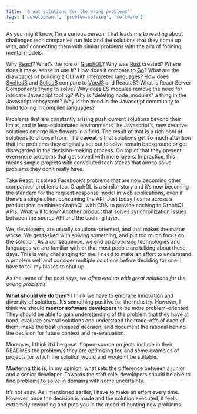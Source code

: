 ```yaml
---
title: 'Great solutions for the wrong problems'
tags: ['development', 'problem-solving', 'software']
---
```


As you might know,
I’m a curious person.
That leads me to reading about challenges tech companies run into and the solutions that they come up with,
and connecting them with similar problems with the aim of forming mental models.

Why [React](https://reactjs.org/)? What’s the role of [GraphQL](https://graphql.org/)? Why was [Rust](https://www.rust-lang.org/) created? Where does it make sense to use it? How does it compare to [Go](https://golang.org/)? What are the drawbacks of building a CLI with interpreted languages? How does [SvelteJS](https://svelte.dev/) and [SolidJS](https://www.solidjs.com/) compare to [VueJS](https://vuejs.org/) and ReactJS? What is React Server Components trying to solve? Why does ES modules remove the need for intricate Javascript tooling? Why is "deleting node_modules" a thing in the Javascript ecosystem? Why is the trend in the Javascript community to build tooling in compiled languages?

Problems that are constantly arising push current solutions beyond their limits, and in less-opinionated environments like Javascript’s, new creative solutions emerge like flowers in a field.
The result of that is a rich pool of solutions to choose from.
The **caveat** is that solutions get so much attention that the problems they originally set out to solve remain background or get disregarded in the decision-making process. On top of that they present even more problems that get solved with more layers.
In practice, this means simple projects with convoluted tech stacks that aim to solve problems they don’t really have.

Take React. It solved Facebook’s problems that are now becoming other companies’ problems too. GraphQL is a similar story and it’s now becoming the standard for the request-response model in web applications, even if there’s a single client consuming the API. Just today I came across a product that combines GraphQL with CDN to provide caching to GraphQL APIs. What will follow? Another product that solves synchronization issues between the source API and the caching layer.

We, developers, are usually solutions-oriented, and that makes the matter worse. We get tasked with solving something, and put too much focus on the solution. As a consequence, we end up proposing technologies and languages we are familiar with or that most people are talking about these days. This is very challenging for me. I need to make an effort to understand a problem well and consider multiple solutions before deciding for one. I have to tell my biases to shut up.

As the name of the post says, _we often end up with great solutions for the wrong problems._

**What should we do then?** I think we have to embrace innovation and diversity of solutions. It’s something positive for the industry. However, I think we should **mentor software developers** to be more problem-oriented. They should be able to gain understanding of the problem that they have at hand, evaluate several solutions and understand the trade-offs of each of them, make the best unbiased decision, and document the rational behind the decision for future context and re-evaluation.

Moreover, I think it’d be great if open-source projects include in their READMEs the problem/s they are optimizing for, and some examples of projects for which the solution would and wouldn’t be suitable.

Mastering this is, in my opinion, what sets the difference between a junior and a senior developer. Towards the staff role, developers should be able to find problems to solve in domains with some uncertainty.

It’s not easy. As I mentioned earlier, I have to make an effort every time. However, once the decision is made and the solution executed, it feels extremely rewarding and puts you in the mood of hunting new problems.
